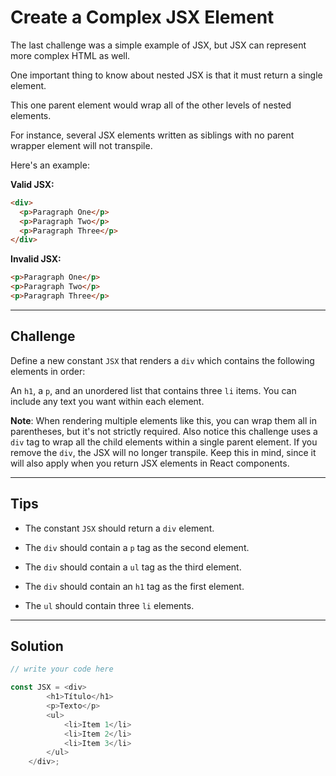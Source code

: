 # Create a Complex JSX Element

The last challenge was a simple example of JSX, but JSX can represent more complex HTML as well.

One important thing to know about nested JSX is that it must return a single element.

This one parent element would wrap all of the other levels of nested elements.

For instance, several JSX elements written as siblings with no parent wrapper element will not transpile.

Here's an example:

**Valid JSX:**

```html
<div>
  <p>Paragraph One</p>
  <p>Paragraph Two</p>
  <p>Paragraph Three</p>
</div>
```

**Invalid JSX:**

```html
<p>Paragraph One</p>
<p>Paragraph Two</p>
<p>Paragraph Three</p>
```

---

## Challenge

Define a new constant `JSX` that renders a `div` which contains the following elements in order:

An `h1`, a `p`, and an unordered list that contains three `li` items. You can include any text you want within each element.

**Note**: When rendering multiple elements like this, you can wrap them all in parentheses, but it's not strictly required. Also notice this challenge uses a `div` tag to wrap all the child elements within a single parent element. If you remove the `div`, the JSX will no longer transpile. Keep this in mind, since it will also apply when you return JSX elements in React components.

---

## Tips

- The constant `JSX` should return a `div` element.

- The `div` should contain a `p` tag as the second element.

- The `div` should contain a `ul` tag as the third element.

- The `div` should contain an `h1` tag as the first element.

- The `ul` should contain three `li` elements.

---

## Solution

```js
// write your code here

const JSX = <div>
        <h1>Título</h1>
        <p>Texto</p>
        <ul>
            <li>Item 1</li>
            <li>Item 2</li>
            <li>Item 3</li>
        </ul>
    </div>;
```